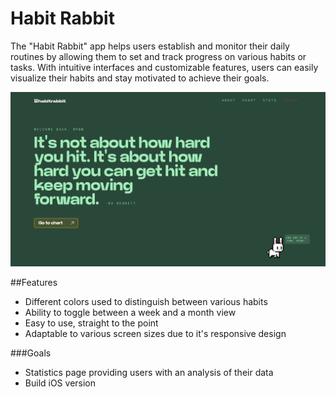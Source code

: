 # Habit Rabbit
The "Habit Rabbit" app helps users establish and monitor their daily routines by allowing them to set and track progress on various habits or tasks. With intuitive interfaces and customizable features, users can easily visualize their habits and stay motivated to achieve their goals.

![Alt text](/public/quote-screen.png "Optional title")

##Features
- Different colors used to distinguish between various habits
- Ability to toggle between a week and a month view
- Easy to use, straight to the point
- Adaptable to various screen sizes due to it's responsive design

###Goals
- Statistics page providing users with an analysis of their data
- Build iOS version
